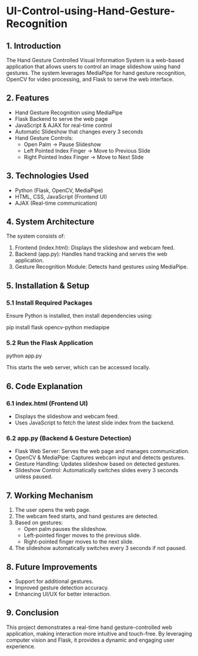 # UI-Control-using-Hand-Gesture-Recognition
## 1. Introduction
The Hand Gesture Controlled Visual Information System is a web-based application that allows users to control an image slideshow using hand gestures. The system leverages MediaPipe for hand gesture recognition, OpenCV for video processing, and Flask to serve the web interface.
## 2. Features
   - Hand Gesture Recognition using MediaPipe
   - Flask Backend to serve the web page
   - JavaScript & AJAX for real-time control
   - Automatic Slideshow that changes every 3 seconds
   - Hand Gesture Controls: 
     - Open Palm → Pause Slideshow
     - Left Pointed Index Finger → Move to Previous Slide
     - Right Pointed Index Finger → Move to Next Slide
## 3. Technologies Used
  -	Python (Flask, OpenCV, MediaPipe)
  -	HTML, CSS, JavaScript (Frontend UI)
  -	AJAX (Real-time communication)
## 4. System Architecture
The system consists of:
1.	Frontend (index.html): Displays the slideshow and webcam feed.
2.	Backend (app.py): Handles hand tracking and serves the web application.
3.	Gesture Recognition Module: Detects hand gestures using MediaPipe.
## 5. Installation & Setup
### 5.1 Install Required Packages
Ensure Python is installed, then install dependencies using:

pip install flask opencv-python mediapipe

### 5.2 Run the Flask Application

python app.py

This starts the web server, which can be accessed locally.
## 6. Code Explanation
### 6.1 index.html (Frontend UI)
 -	Displays the slideshow and webcam feed.
 -	Uses JavaScript to fetch the latest slide index from the backend.
### 6.2 app.py (Backend & Gesture Detection)
 -  Flask Web Server: Serves the web page and manages communication.
 - 	OpenCV & MediaPipe: Captures webcam input and detects gestures.
 -	Gesture Handling: Updates slideshow based on detected gestures.
 -	Slideshow Control: Automatically switches slides every 3 seconds unless paused.
## 7. Working Mechanism
1.	The user opens the web page.
2.	The webcam feed starts, and hand gestures are detected.
3.	Based on gestures: 
    - Open palm pauses the slideshow.
    -	Left-pointed finger moves to the previous slide.
    - Right-pointed finger moves to the next slide.
4.	The slideshow automatically switches every 3 seconds if not paused.
## 8. Future Improvements
- Support for additional gestures.
-	Improved gesture detection accuracy.
- Enhancing UI/UX for better interaction.
## 9. Conclusion
This project demonstrates a real-time hand gesture-controlled web application, making interaction more intuitive and touch-free. By leveraging computer vision and Flask, it provides a dynamic and engaging user experience.